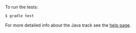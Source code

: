 
To run the tests:

```sh
$ gradle test
```

For more detailed info about the Java track see the [help page](http://exercism.io/languages/java).

